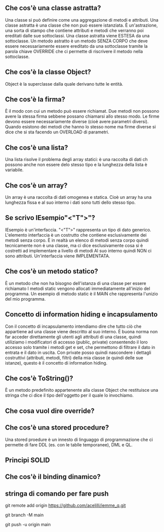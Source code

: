 ## Che cos'è una classe astratta?
Una classe si può definire come una aggregazione di metodi e attributi. Una classe astratta è una classe che non può essere istanziata. È un'astrazione, una sorta di stampo che contiene attributi e metodi che verranno poi ereditati dalle sue sottoclassi. Una classe astratta viene ESTESA da una sottoclasse.
Un metodo astratto è un metodo SENZA CORPO che deve essere necessariamente essere ereditato da una sottoclasse tramite la parola chiave OVERRIDE che ci permette di riscrivere il metodo nella sottoclasse.

## Che cos'è la classe Object?
Object è la superclasse dalla quale derivano tutte le entità.

## Che cos'è la firma?
È il modo con cui un metodo può essere richiamat. Due metodi non possono avere la stessa firma sebbene possano chiamarsi allo stesso modo. Le firme devono essere necessariamente diverse (cioè avere parametri diversi). Quando esistono dei metodi che hanno lo stesso nome ma firme diverse si dice che si sta facendo un OVERLOAD di parametri.

## Che cos'è una lista?
Una lista risolve il problema degli array statici: è una raccolta di dati ch possono anche non essere delo stesso tipo e la lunghezza della lista è variabile.

## Che cos'è un array?
Un array è una raccolta di dati omogenea e statica. Cioè un array ha una lunghezza fissa e al suo interno i dati sono tutti dello stesso tipo.

## Se scrivo IEsempio"<"T">"?
IEsempio è un'interfaccia. "<"T">" rappresenta un tipo di dato generico.
L'elemento interfaccia è un costrutto che contiene esclusivamente dei metodi senza corpo. È in realtà un elenco di metodi senza corpo quindi tecnicamente non è una classe, ma ci dice esclusivamente cosa si è costretti ad implementare a livello di metodi Al suo interno quindi NON ci sono attributi.
Un'interfaccia viene IMPLEMENTATA.

## Che cos'è un metodo statico?
È un metodo che non ha bisogno dell'istanza di una classe per essere richiamato I metodi static vengono allocati immediatamente all'inizio del programma. Un esempio di metodo static è il MAIN che rappresenta l'unizio del mio programma.

## Concetto di information hiding e incapsulamento
Con il concetto di incapsulamento intendiamo dire che tutto ciò che appartiene ad una classe viene descritto al suo interno. È buona norma non far acceder direttamente gli utenti agli attributi di una classe, quindi utiliziamo i modificatori di accesso (public, private) consentendo il loro accesso solo tramite i metodi get e set, che permettono di filtrare il dato in entrata e il dato in uscita. Con private posso quindi nascondere i dettagli costruttivi (attributi, metodi, filtri) della mia classe (e quindi delle sue istanze), questo è il concetto di information hiding.

## Che cos'è ToString()?
È un metodo predefinito appartenente alla classe Object che restituisce una stringa che ci dice il tipo dell'oggetto per il quale lo invochiamo.

## Che cosa vuol dire override?

## Che cos'è una stored procedure?
Una stored proedure è un innesto di linguaggo di programmazione che ci permette di fare DDL (es. con le tablle temporanee), DML e QL.

## Principi SOLID

## Che cos'è il binding dinamico?

## stringa di comando per fare push
git remote add origin https://github.com/acelilli/iemme_q.git

git branch -M main

git push -u origin main
